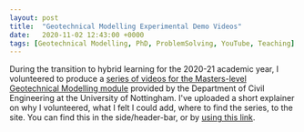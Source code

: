 ```yaml
---
layout: post
title:  "Geotechnical Modelling Experimental Demo Videos"
date:   2020-11-02 12:43:00 +0000
tags: [Geotechnical Modelling, PhD, ProblemSolving, YouTube, Teaching]
---
```


During the transition to hybrid learning for the 2020-21 academic year, I volunteered to produce a [series of videos for the Masters-level Geotechnical Modelling module](https://www.youtube.com/playlist?list=PLMjNgs75O06iUZNqBK5FUk0SK8mhAFIEw) provided by the Department of Civil Engineering at the University of Nottingham.
I've uploaded a short explainer on why I volunteered, what I felt I could add, where to find the series, to the site.
You can find this in the side/header-bar, or by [using this link](https://pettey.co.uk/GeotechnicalModelling.html).